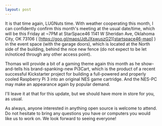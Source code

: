 ```yaml
---
layout: post
---
```

It is that time again, LUGNuts time.  With weather cooperating this month, I can confidently confirm this month's meeting at the usual date/time, which will be this Friday at ~7PM at StarSpace46 1141 W Sheridan Ave, Oklahoma City, OK 73106 ( [https://goo.gl/maps/JdtJXswuszG2][startspace46-map] ) in the event space (with the garage doors), which is located at the North side of the building, behind the nice new fence (do not expect to be let in/noticed through any other access point).

Thomas will provide a bit of a gaming theme again this month as he show-and-tells his brand-spanking-new Pi3Cart, which is the product of a recent successful Kickstarter project for building a full-powered and properly cooled Raspberry Pi 3 into an original NES game cartridge.  And the NES-PC may make an appearance again by popular demand.

I'll leave it at that for this update, but we should have more in store for you, as usual.

As always, anyone interested in anything open source is welcome to attend. Do not hesitate to bring any questions you have or computers you would like us to work on. We look forward to seeing everyone!

[startspace46-map]: https://goo.gl/maps/JdtJXswuszG2